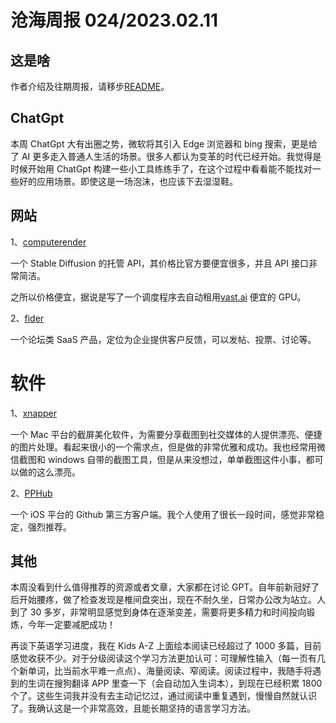 # 沧海周报 024/2023.02.11

## 这是啥

作者介绍及往期周报，请移步[README](https://github.com/theseazhang/weekly_news/blob/main/README.md)。

## ChatGpt

本周 ChatGpt 大有出圈之势，微软将其引入 Edge 浏览器和 bing 搜索，更是给了 AI 更多走入普通人生活的场景。很多人都认为变革的时代已经开始。我觉得是时候开始用 ChatGpt 构建一些小工具练练手了，在这个过程中看看能不能找对一些好的应用场景。即使这是一场泡沫，也应该下去湿湿鞋。

## 网站

1、[computerender](https://computerender.com/)

一个 Stable Diffusion 的托管 API，其价格比官方要便宜很多，并且 API 接口非常简洁。

之所以价格便宜，据说是写了一个调度程序去自动租用[vast.ai](https://vast.ai/) 便宜的 GPU。

2、[fider](https://fider.io/)

一个论坛类 SaaS 产品，定位为企业提供客户反馈，可以发帖、投票、讨论等。

# 软件

1、[xnapper](https://xnapper.com/)

一个 Mac 平台的截屏美化软件，为需要分享截图到社交媒体的人提供漂亮、便捷的图片处理。看起来很小的一个需求点，但是做的非常优雅和成功。我也经常用微信截图和 windows 自带的截图工具，但是从来没想过，单单截图这件小事，都可以做的这么漂亮。

2、[PPHub](https://github.com/PPHubApp)

一个 iOS 平台的 Github 第三方客户端。我个人使用了很长一段时间，感觉非常稳定，强烈推荐。

## 其他

本周没看到什么值得推荐的资源或者文章，大家都在讨论 GPT。自年前新冠好了后开始腰疼，做了检查发现是椎间盘突出，现在不耐久坐，日常办公改为站立。人到了 30 多岁，非常明显感觉到身体在逐渐变差，需要将更多精力和时间投向锻炼，今年一定要减肥成功！

再谈下英语学习进度，我在 Kids A-Z 上面绘本阅读已经超过了 1000 多篇，目前感觉收获不少。对于分级阅读这个学习方法更加认可：可理解性输入（每一页有几个新单词，比当前水平难一点点）、海量阅读、窄阅读。阅读过程中，我随手将遇到的生词在搜狗翻译 APP 里查一下（会自动加入生词本），到现在已经积累 1800 个了。这些生词我并没有去主动记忆过，通过阅读中重复遇到，慢慢自然就认识了。我确认这是一个非常高效，且能长期坚持的语言学习方法。
